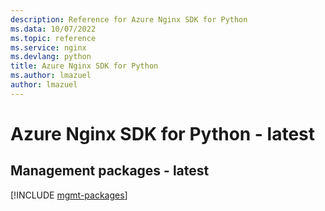 ```yaml
---
description: Reference for Azure Nginx SDK for Python
ms.data: 10/07/2022
ms.topic: reference
ms.service: nginx
ms.devlang: python
title: Azure Nginx SDK for Python
ms.author: lmazuel
author: lmazuel
---
```

# Azure Nginx SDK for Python - latest

## Management packages - latest
[!INCLUDE [mgmt-packages](nginx-mgmt-index.md)]